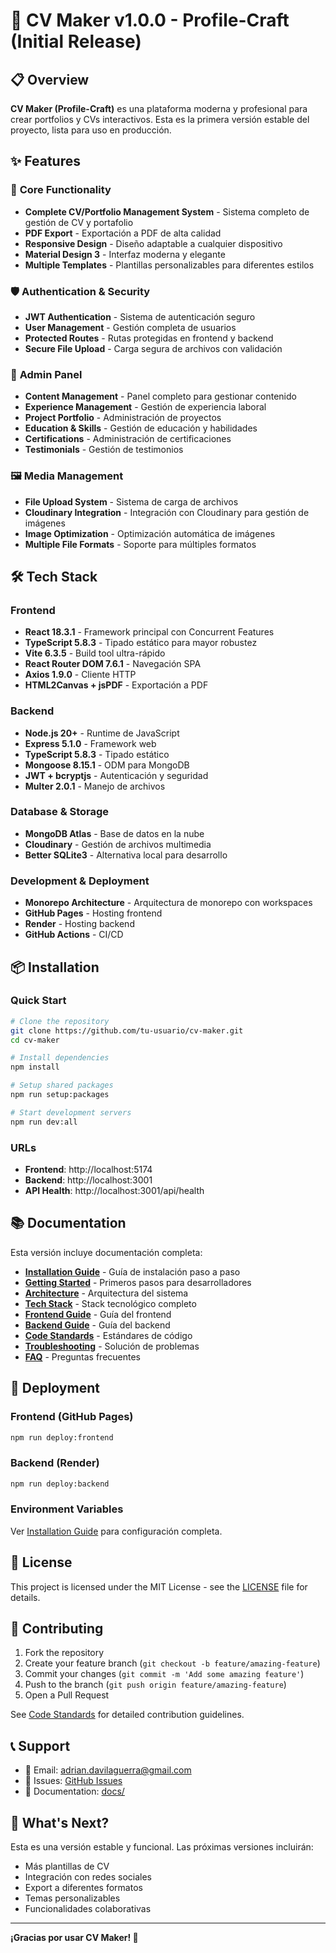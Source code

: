 # 🚀 CV Maker v1.0.0 - Profile-Craft (Initial Release)

## 📋 Overview

**CV Maker (Profile-Craft)** es una plataforma moderna y profesional para crear portfolios y CVs interactivos. Esta es la primera versión estable del proyecto, lista para uso en producción.

## ✨ Features

### 🎨 **Core Functionality**
- **Complete CV/Portfolio Management System** - Sistema completo de gestión de CV y portafolio
- **PDF Export** - Exportación a PDF de alta calidad
- **Responsive Design** - Diseño adaptable a cualquier dispositivo
- **Material Design 3** - Interfaz moderna y elegante
- **Multiple Templates** - Plantillas personalizables para diferentes estilos

### 🛡️ **Authentication & Security**
- **JWT Authentication** - Sistema de autenticación seguro
- **User Management** - Gestión completa de usuarios
- **Protected Routes** - Rutas protegidas en frontend y backend
- **Secure File Upload** - Carga segura de archivos con validación

### 🎯 **Admin Panel**
- **Content Management** - Panel completo para gestionar contenido
- **Experience Management** - Gestión de experiencia laboral
- **Project Portfolio** - Administración de proyectos
- **Education & Skills** - Gestión de educación y habilidades
- **Certifications** - Administración de certificaciones
- **Testimonials** - Gestión de testimonios

### 🖼️ **Media Management**
- **File Upload System** - Sistema de carga de archivos
- **Cloudinary Integration** - Integración con Cloudinary para gestión de imágenes
- **Image Optimization** - Optimización automática de imágenes
- **Multiple File Formats** - Soporte para múltiples formatos

## 🛠️ Tech Stack

### **Frontend**
- **React 18.3.1** - Framework principal con Concurrent Features
- **TypeScript 5.8.3** - Tipado estático para mayor robustez
- **Vite 6.3.5** - Build tool ultra-rápido
- **React Router DOM 7.6.1** - Navegación SPA
- **Axios 1.9.0** - Cliente HTTP
- **HTML2Canvas + jsPDF** - Exportación a PDF

### **Backend**
- **Node.js 20+** - Runtime de JavaScript
- **Express 5.1.0** - Framework web
- **TypeScript 5.8.3** - Tipado estático
- **Mongoose 8.15.1** - ODM para MongoDB
- **JWT + bcryptjs** - Autenticación y seguridad
- **Multer 2.0.1** - Manejo de archivos

### **Database & Storage**
- **MongoDB Atlas** - Base de datos en la nube
- **Cloudinary** - Gestión de archivos multimedia
- **Better SQLite3** - Alternativa local para desarrollo

### **Development & Deployment**
- **Monorepo Architecture** - Arquitectura de monorepo con workspaces
- **GitHub Pages** - Hosting frontend
- **Render** - Hosting backend
- **GitHub Actions** - CI/CD

## 📦 Installation

### Quick Start
```bash
# Clone the repository
git clone https://github.com/tu-usuario/cv-maker.git
cd cv-maker

# Install dependencies
npm install

# Setup shared packages
npm run setup:packages

# Start development servers
npm run dev:all
```

### URLs
- **Frontend**: http://localhost:5174
- **Backend**: http://localhost:3001
- **API Health**: http://localhost:3001/api/health

## 📚 Documentation

Esta versión incluye documentación completa:

- **[Installation Guide](docs/installation.md)** - Guía de instalación paso a paso
- **[Getting Started](docs/getting-started.md)** - Primeros pasos para desarrolladores
- **[Architecture](docs/architecture.md)** - Arquitectura del sistema
- **[Tech Stack](docs/tech-stack.md)** - Stack tecnológico completo
- **[Frontend Guide](docs/frontend/README.md)** - Guía del frontend
- **[Backend Guide](docs/backend/README.md)** - Guía del backend
- **[Code Standards](docs/code-standards.md)** - Estándares de código
- **[Troubleshooting](docs/troubleshooting.md)** - Solución de problemas
- **[FAQ](docs/faq.md)** - Preguntas frecuentes

## 🚀 Deployment

### Frontend (GitHub Pages)
```bash
npm run deploy:frontend
```

### Backend (Render)
```bash
npm run deploy:backend
```

### Environment Variables
Ver [Installation Guide](docs/installation.md#3-configurar-variables-de-entorno) para configuración completa.

## 📄 License

This project is licensed under the MIT License - see the [LICENSE](LICENSE) file for details.

## 🤝 Contributing

1. Fork the repository
2. Create your feature branch (`git checkout -b feature/amazing-feature`)
3. Commit your changes (`git commit -m 'Add some amazing feature'`)
4. Push to the branch (`git push origin feature/amazing-feature`)
5. Open a Pull Request

See [Code Standards](docs/code-standards.md) for detailed contribution guidelines.

## 📞 Support

- 📧 Email: adrian.davilaguerra@gmail.com
- 🐛 Issues: [GitHub Issues](https://github.com/tu-usuario/cv-maker/issues)
- 📖 Documentation: [docs/](docs/)

## 🎯 What's Next?

Esta es una versión estable y funcional. Las próximas versiones incluirán:
- Más plantillas de CV
- Integración con redes sociales
- Export a diferentes formatos
- Temas personalizables
- Funcionalidades colaborativas

---

**¡Gracias por usar CV Maker! 🚀**
